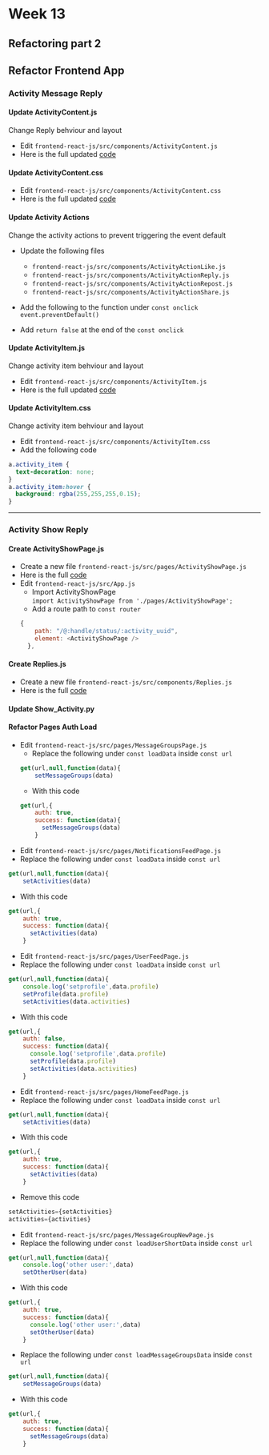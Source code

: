 # Week 13 

## Refactoring part 2



## Refactor Frontend App 

### Activity Message Reply

#### Update ActivityContent.js

Change Reply behviour and layout

- Edit `frontend-react-js/src/components/ActivityContent.js`
- Here is the full updated [code](https://github.com/astroveny/aws-bootcamp-cruddur-2023/blob/60eb4d0d7d1aac7b9d3e70271f9e72f98cbd7f0d/frontend-react-js/src/components/ActivityContent.js)

#### Update ActivityContent.css

- Edit `frontend-react-js/src/components/ActivityContent.css`
- Here is the full updated [code](https://github.com/astroveny/aws-bootcamp-cruddur-2023/blob/60eb4d0d7d1aac7b9d3e70271f9e72f98cbd7f0d/frontend-react-js/src/components/ActivityContent.css)


#### Update Activity Actions

Change the activity actions to prevent triggering the event default  

- Update the following files
    - `frontend-react-js/src/components/ActivityActionLike.js`
    - `frontend-react-js/src/components/ActivityActionReply.js`
    - `frontend-react-js/src/components/ActivityActionRepost.js`
    - `frontend-react-js/src/components/ActivityActionShare.js`

- Add the following to the function under `const onclick`  
`event.preventDefault()`
- Add `return false` at the end of the `const onclick`


#### Update ActivityItem.js

Change activity item behviour and layout

- Edit `frontend-react-js/src/components/ActivityItem.js`
- Here is the full updated [code](https://github.com/astroveny/aws-bootcamp-cruddur-2023/blob/60eb4d0d7d1aac7b9d3e70271f9e72f98cbd7f0d/frontend-react-js/src/components/ActivityItem.js)

#### Update ActivityItem.css

Change activity item behviour and layout

- Edit `frontend-react-js/src/components/ActivityItem.css`
- Add the following code 
```css
a.activity_item {
  text-decoration: none;
}
a.activity_item:hover {
  background: rgba(255,255,255,0.15);
}
```

---

### Activity Show Reply


#### Create ActivityShowPage.js

- Create a new file `frontend-react-js/src/pages/ActivityShowPage.js`
- Here is the full [code](https://github.com/astroveny/aws-bootcamp-cruddur-2023/blob/60eb4d0d7d1aac7b9d3e70271f9e72f98cbd7f0d/frontend-react-js/src/pages/ActivityShowPage.js)
- Edit `frontend-react-js/src/App.js`
  - Import ActivityShowPage   
  `import ActivityShowPage from './pages/ActivityShowPage';`
  - Add a route path to `const router`
  ```js
  {
      path: "/@:handle/status/:activity_uuid",
      element: <ActivityShowPage />
    },
  ```


#### Create Replies.js

- Create a new file `frontend-react-js/src/components/Replies.js`
- Here is the full [code](https://github.com/astroveny/aws-bootcamp-cruddur-2023/blob/60eb4d0d7d1aac7b9d3e70271f9e72f98cbd7f0d/frontend-react-js/src/components/Replies.js)



#### Update Show_Activity.py



#### Refactor Pages Auth Load

- Edit `frontend-react-js/src/pages/MessageGroupsPage.js`
  - Replace the following under `const loadData` inside `const url`
  ```js
  get(url,null,function(data){
      setMessageGroups(data)
  ```
  - With this code
  ```js
  get(url,{
      auth: true,
      success: function(data){
        setMessageGroups(data)
      }
  ```
- Edit `frontend-react-js/src/pages/NotificationsFeedPage.js`
 - Replace the following under `const loadData` inside `const url`
  ```js
  get(url,null,function(data){
      setActivities(data)
  ```
  - With this code
  ```js
  get(url,{
      auth: true,
      success: function(data){
        setActivities(data)
      }
  ```
- Edit `frontend-react-js/src/pages/UserFeedPage.js`
 - Replace the following under `const loadData` inside `const url`
  ```js
  get(url,null,function(data){
      console.log('setprofile',data.profile)
      setProfile(data.profile)
      setActivities(data.activities)
  ```
  - With this code
  ```js
  get(url,{
      auth: false,
      success: function(data){
        console.log('setprofile',data.profile)
        setProfile(data.profile)
        setActivities(data.activities)
      }
  ```
- Edit `frontend-react-js/src/pages/HomeFeedPage.js`
 - Replace the following under `const loadData` inside `const url`
  ```js
  get(url,null,function(data){
      setActivities(data)
  ```
  - With this code
  ```js
  get(url,{
      auth: true,
      success: function(data){
        setActivities(data)
      }
  ```
  - Remove this code
  ```js
  setActivities={setActivities} 
  activities={activities} 
  ```

- Edit `frontend-react-js/src/pages/MessageGroupNewPage.js`
 - Replace the following under `const loadUserShortData` inside `const url`
  ```js
  get(url,null,function(data){
      console.log('other user:',data)
      setOtherUser(data)
  ```
  - With this code
  ```js
  get(url,{
      auth: true,
      success: function(data){
        console.log('other user:',data)
        setOtherUser(data)
      }
  ```
  - Replace the following under `const loadMessageGroupsData` inside `const url`
  ```js
  get(url,null,function(data){
      setMessageGroups(data)
  ```
  - With this code
  ```js
  get(url,{
      auth: true,
      success: function(data){
        setMessageGroups(data)
      }
  ```
